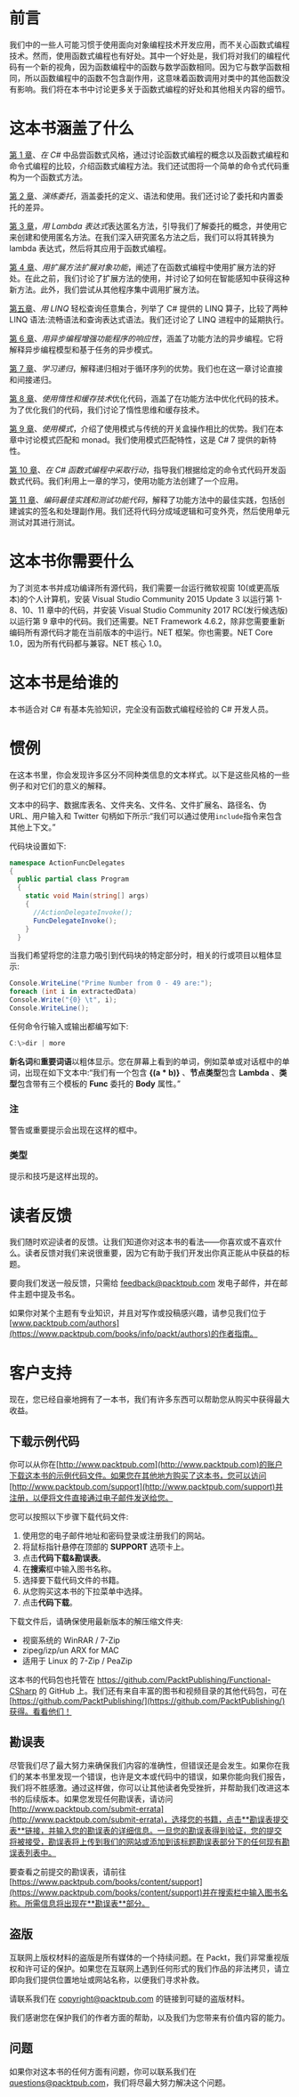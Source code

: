 # 前言

我们中的一些人可能习惯于使用面向对象编程技术开发应用，而不关心函数式编程技术。然而，使用函数式编程也有好处。其中一个好处是，我们将对我们的编程代码有一个新的视角，因为函数编程中的函数与数学函数相同。因为它与数学函数相同，所以函数编程中的函数不包含副作用，这意味着函数调用对类中的其他函数没有影响。我们将在本书中讨论更多关于函数式编程的好处和其他相关内容的细节。

# 这本书涵盖了什么

[第 1 章](01.html "Chapter 1. Tasting Functional Style in C#")、*在 C#* 中品尝函数式风格，通过讨论函数式编程的概念以及函数式编程和命令式编程的比较，介绍函数式编程方法。我们还试图将一个简单的命令式代码重构为一个函数式方法。

[第 2 章](02.html "Chapter 2. Walkthrough Delegates")、*演练委托*，涵盖委托的定义、语法和使用。我们还讨论了委托和内置委托的差异。

[第 3 章](03.html "Chapter 3. Expressing Anonymous Methods with Lambda Expressions")，*用 Lambda 表达式*表达匿名方法，引导我们了解委托的概念，并使用它来创建和使用匿名方法。在我们深入研究匿名方法之后，我们可以将其转换为 lambda 表达式，然后将其应用于函数式编程。

[第 4 章](04.html "Chapter 4. Extending Object Functionality with Extension Methods")、*用扩展方法扩展对象功能*，阐述了在函数式编程中使用扩展方法的好处。在此之前，我们讨论了扩展方法的使用，并讨论了如何在智能感知中获得这种新方法。此外，我们尝试从其他程序集中调用扩展方法。

[第五章](05.html "Chapter 5. Querying Any Collection Easily with LINQ")、*用 LINQ* 轻松查询任意集合，列举了 C# 提供的 LINQ 算子，比较了两种 LINQ 语法:流畅语法和查询表达式语法。我们还讨论了 LINQ 进程中的延期执行。

[第 6 章](06.html "Chapter 6. Enhancing the Responsiveness of the Functional Program with Asynchronous Programming")、*用异步编程增强功能程序的响应性*，涵盖了功能方法的异步编程。它将解释异步编程模型和基于任务的异步模式。

[第 7 章](07.html "Chapter 7. Learning Recursion")、*学习递归*，解释递归相对于循环序列的优势。我们也在这一章讨论直接和间接递归。

[第 8 章](08.html "Chapter 8. Optimizing the Code using Laziness and Caching Techniques")、*使用惰性和缓存技术*优化代码，涵盖了在功能方法中优化代码的技术。为了优化我们的代码，我们讨论了惰性思维和缓存技术。

[第 9 章](09.html "Chapter 9. Working with Pattern")、*使用模式*，介绍了使用模式与传统的开关盒操作相比的优势。我们在本章中讨论模式匹配和 monad。我们使用模式匹配特性，这是 C# 7 提供的新特性。

[第 10 章](10.html "Chapter 10. Taking an Action in C# Functional Programming")、*在 C# 函数式编程中采取行动*，指导我们根据给定的命令式代码开发函数式代码。我们利用上一章的学习，使用功能方法创建了一个应用。

[第 11 章](11.html "Chapter 11. Coding Best Practice and Testing the Functional Code")、*编码最佳实践和测试功能代码*，解释了功能方法中的最佳实践，包括创建诚实的签名和处理副作用。我们还将代码分成域逻辑和可变外壳，然后使用单元测试对其进行测试。

# 这本书你需要什么

为了浏览本书并成功编译所有源代码，我们需要一台运行微软视窗 10(或更高版本)的个人计算机，安装 Visual Studio Community 2015 Update 3 以运行第 1-8、10、11 章中的代码，并安装 Visual Studio Community 2017 RC(发行候选版)以运行第 9 章中的代码。我们还需要。NET Framework 4.6.2，除非您需要重新编码所有源代码才能在当前版本的中运行。NET 框架。你也需要。NET Core 1.0，因为所有代码都与兼容。NET 核心 1.0。

# 这本书是给谁的

本书适合对 C# 有基本先验知识，完全没有函数式编程经验的 C# 开发人员。

# 惯例

在这本书里，你会发现许多区分不同种类信息的文本样式。以下是这些风格的一些例子和对它们的意义的解释。

文本中的码字、数据库表名、文件夹名、文件名、文件扩展名、路径名、伪 URL、用户输入和 Twitter 句柄如下所示:“我们可以通过使用`include`指令来包含其他上下文。”

代码块设置如下:

```cs
namespace ActionFuncDelegates
{
  public partial class Program
  {
    static void Main(string[] args)
    {
      //ActionDelegateInvoke();
      FuncDelegateInvoke();
    }
  } 

```

当我们希望将您的注意力吸引到代码块的特定部分时，相关的行或项目以粗体显示:

```cs
Console.WriteLine("Prime Number from 0 - 49 are:"); 
foreach (int i in extractedData)
Console.Write("{0} \t", i); 
Console.WriteLine();
```

任何命令行输入或输出都编写如下:

```cs
C:\>dir | more

```

**新名词**和**重要词语**以粗体显示。您在屏幕上看到的单词，例如菜单或对话框中的单词，出现在如下文本中:“我们有一个包含 **{(a * b)}** 、**节点类型**包含 **Lambda** 、**类型**包含带有三个模板的 **Func** 委托的 **Body** 属性。”

### 注

警告或重要提示会出现在这样的框中。

### 类型

提示和技巧是这样出现的。

# 读者反馈

我们随时欢迎读者的反馈。让我们知道你对这本书的看法——你喜欢或不喜欢什么。读者反馈对我们来说很重要，因为它有助于我们开发出你真正能从中获益的标题。

要向我们发送一般反馈，只需给 feedback@packtpub.com 发电子邮件，并在邮件主题中提及书名。

如果你对某个主题有专业知识，并且对写作或投稿感兴趣，请参见我们位于[www.packtpub.com/authors](https://www.packtpub.com/books/info/packt/authors)的作者指南。

# 客户支持

现在，您已经自豪地拥有了一本书，我们有许多东西可以帮助您从购买中获得最大收益。

## 下载示例代码

你可以从你在[http://www.packtpub.com](http://www.packtpub.com)的账户下载这本书的示例代码文件。如果您在其他地方购买了这本书，您可以访问[http://www.packtpub.com/support](http://www.packtpub.com/support)并注册，以便将文件直接通过电子邮件发送给您。

您可以按照以下步骤下载代码文件:

1.  使用您的电子邮件地址和密码登录或注册我们的网站。
2.  将鼠标指针悬停在顶部的 **SUPPORT** 选项卡上。
3.  点击**代码下载&勘误表**。
4.  在**搜索**框中输入图书名称。
5.  选择要下载代码文件的书籍。
6.  从您购买这本书的下拉菜单中选择。
7.  点击**代码下载**。

下载文件后，请确保使用最新版本的解压缩文件夹:

*   视窗系统的 WinRAR / 7-Zip
*   zipeg/izp/un ARX for MAC
*   适用于 Linux 的 7-Zip / PeaZip

这本书的代码包也托管在 https://github.com/PacktPublishing/Functional-CSharp 的 GitHub 上。我们还有来自丰富的图书和视频目录的其他代码包，可在[https://github.com/PacktPublishing/](https://github.com/PacktPublishing/)获得。看看他们！

## 勘误表

尽管我们尽了最大努力来确保我们内容的准确性，但错误还是会发生。如果你在我们的某本书里发现一个错误，也许是文本或代码中的错误，如果你能向我们报告，我们将不胜感激。通过这样做，你可以让其他读者免受挫折，并帮助我们改进这本书的后续版本。如果您发现任何勘误表，请访问[http://www.packtpub.com/submit-errata](http://www.packtpub.com/submit-errata)，选择您的书籍，点击**勘误表提交表**链接，并输入您的勘误表的详细信息。一旦您的勘误表得到验证，您的提交将被接受，勘误表将上传到我们的网站或添加到该标题勘误表部分下的任何现有勘误表列表中。

要查看之前提交的勘误表，请前往[https://www.packtpub.com/books/content/support](https://www.packtpub.com/books/content/support)并在搜索栏中输入图书名称。所需信息将出现在**勘误表**部分。

## 盗版

互联网上版权材料的盗版是所有媒体的一个持续问题。在 Packt，我们非常重视版权和许可证的保护。如果您在互联网上遇到任何形式的我们作品的非法拷贝，请立即向我们提供位置地址或网站名称，以便我们寻求补救。

请联系我们在 copyright@packtpub.com 的链接到可疑的盗版材料。

我们感谢您在保护我们的作者方面的帮助，以及我们为您带来有价值内容的能力。

## 问题

如果你对这本书的任何方面有问题，你可以联系我们在 questions@packtpub.com，我们将尽最大努力解决这个问题。